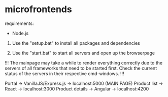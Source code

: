 # microfrontends

requirements: 
- Node.js

1. Use the "setup.bat" to install all packages and dependencies

2. Use the "start.bat" to start all servers and open up the browserpage

!!! The mainpage may take a while to render everything correctly due to the servers of all frameworks that need to be started first. Check the current status of the servers in their respective cmd-windows. !!!

Portal -> VanillaJS/Express.js -> localhost:5000 (MAIN PAGE) 
Product list -> React -> localhost:3000
Product details -> Angular -> localhost:4200
